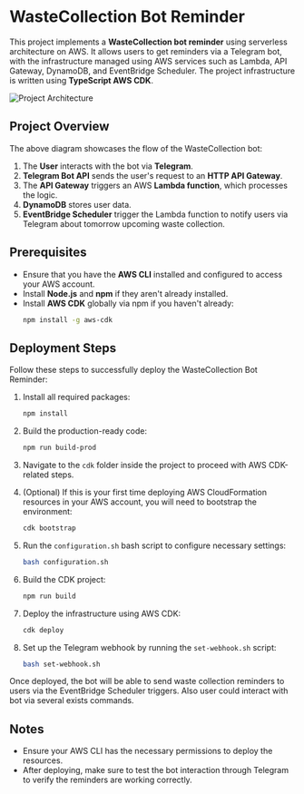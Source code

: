 
# WasteCollection Bot Reminder

This project implements a **WasteCollection bot reminder** using serverless architecture on AWS. It allows users to get reminders via a Telegram bot, with the infrastructure managed using AWS services such as Lambda, API Gateway, DynamoDB, and EventBridge Scheduler. The project infrastructure is written using **TypeScript AWS CDK**.

![Project Architecture](https://github.com/user-attachments/assets/7a994f37-80de-4482-bca3-4ec3197fd922)


## Project Overview

The above diagram showcases the flow of the WasteCollection bot:
1. The **User** interacts with the bot via **Telegram**.
2. **Telegram Bot API** sends the user's request to an **HTTP API Gateway**.
3. The **API Gateway** triggers an AWS **Lambda function**, which processes the logic.
4. **DynamoDB** stores user data.
5. **EventBridge Scheduler** trigger the Lambda function to notify users via Telegram about tomorrow upcoming waste collection.

## Prerequisites

- Ensure that you have the **AWS CLI** installed and configured to access your AWS account.
- Install **Node.js** and **npm** if they aren't already installed.
- Install **AWS CDK** globally via npm if you haven't already:
  ```bash
  npm install -g aws-cdk
  ```

## Deployment Steps

Follow these steps to successfully deploy the WasteCollection Bot Reminder:

1. Install all required packages:
   ```bash
   npm install
   ```

2. Build the production-ready code:
   ```bash
   npm run build-prod
   ```

3. Navigate to the `cdk` folder inside the project to proceed with AWS CDK-related steps.

4. (Optional) If this is your first time deploying AWS CloudFormation resources in your AWS account, you will need to bootstrap the environment:
   ```bash
   cdk bootstrap
   ```

5. Run the `configuration.sh` bash script to configure necessary settings:
   ```bash
   bash configuration.sh
   ```

6. Build the CDK project:
   ```bash
   npm run build
   ```

7. Deploy the infrastructure using AWS CDK:
   ```bash
   cdk deploy
   ```

8. Set up the Telegram webhook by running the `set-webhook.sh` script:
   ```bash
   bash set-webhook.sh
   ```

Once deployed, the bot will be able to send waste collection reminders to users via the EventBridge Scheduler triggers. Also user could interact with bot via several exists commands.

## Notes

- Ensure your AWS CLI has the necessary permissions to deploy the resources.
- After deploying, make sure to test the bot interaction through Telegram to verify the reminders are working correctly.
